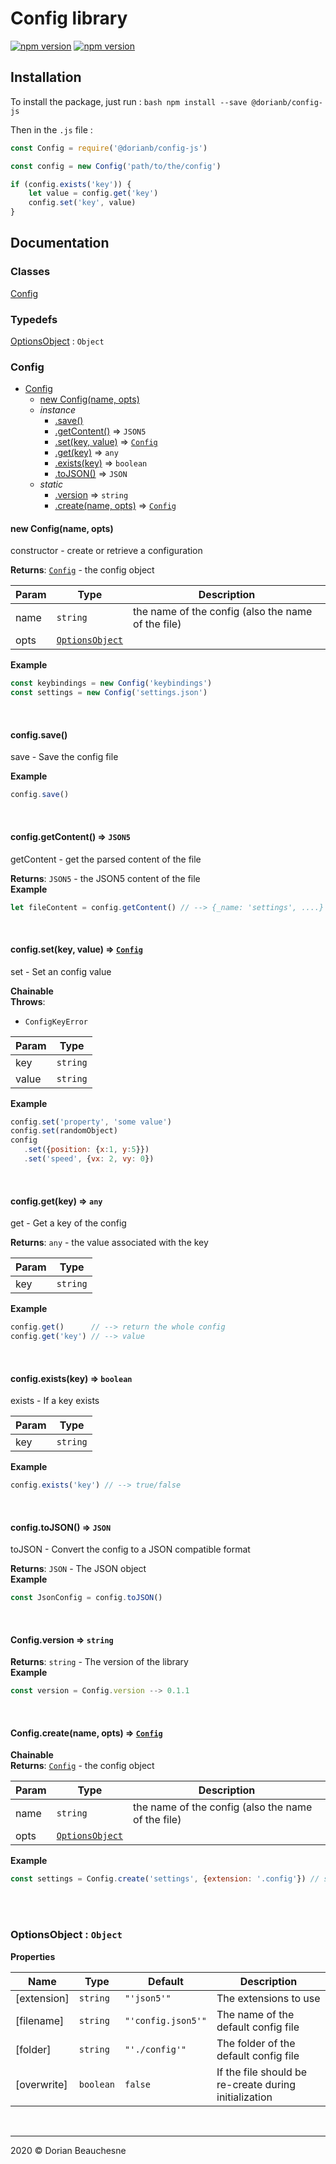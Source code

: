 # Config library

[![npm version](https://badge.fury.io/js/%40dorianb%2Fconfig-js.svg)](https://badge.fury.io/js/%40dorianb%2Fconfig-js)
[![npm version](https://badgen.net/npm/dt/@dorianb/config-js)](https://www.npmjs.com/package/@dorianb/config-js)

## Installation
To install the package, just run :
`bash npm install --save @dorianb/config-js`

Then in the `.js` file :
```js
const Config = require('@dorianb/config-js')

const config = new Config('path/to/the/config')

if (config.exists('key')) {
    let value = config.get('key')
    config.set('key', value)
}
```

## Documentation

### Classes

<dl>
<dt><a href="#Config">Config</a></dt>
<dd></dd>
</dl>

### Typedefs

<dl>
<dt><a href="#OptionsObject">OptionsObject</a> : <code>Object</code></dt>
<dd></dd>
</dl>

<a name="Config"></a>

### Config
<!-- Empty to hide the `**Kind**` tag in documentation -->

* [Config](#Config)
    * [new Config(name, opts)](#new_Config_new)
    * _instance_
        * [.save()](#Config+save)
        * [.getContent()](#Config+getContent) ⇒ <code>JSON5</code>
        * [.set(key, value)](#Config+set) ⇒ [<code>Config</code>](#Config)
        * [.get(key)](#Config+get) ⇒ <code>any</code>
        * [.exists(key)](#Config+exists) ⇒ <code>boolean</code>
        * [.toJSON()](#Config+toJSON) ⇒ <code>JSON</code>
    * _static_
        * [.version](#Config.version) ⇒ <code>string</code>
        * [.create(name, opts)](#Config.create) ⇒ [<code>Config</code>](#Config)

<a name="new_Config_new"></a>

#### new Config(name, opts)
constructor - create or retrieve a configuration

<!-- Empty to hide the `**Kind**` tag in documentation -->
**Returns**: [<code>Config</code>](#Config) - the config object  

| Param | Type | Description |
| --- | --- | --- |
| name | <code>string</code> | the name of the config (also the name of the file) |
| opts | [<code>OptionsObject</code>](#OptionsObject) |  |

**Example**  
```js
const keybindings = new Config('keybindings')
const settings = new Config('settings.json')
```
<br />
<a name="Config+save"></a>

#### config.save()
save - Save the config file

<!-- Empty to hide the `**Kind**` tag in documentation -->
**Example**  
```js
config.save()
```
<br />
<a name="Config+getContent"></a>

#### config.getContent() ⇒ <code>JSON5</code>
getContent - get the parsed content of the file

<!-- Empty to hide the `**Kind**` tag in documentation -->
**Returns**: <code>JSON5</code> - the JSON5 content of the file  
**Example**  
```js
let fileContent = config.getContent() // --> {_name: 'settings', ....}
```
<br />
<a name="Config+set"></a>

#### config.set(key, value) ⇒ [<code>Config</code>](#Config)
set - Set an config value

<!-- Empty to hide the `**Kind**` tag in documentation -->
**Chainable**  
**Throws**:

- <code>ConfigKeyError</code> 


| Param | Type |
| --- | --- |
| key | <code>string</code> | 
| value | <code>string</code> | 

**Example**  
```js
config.set('property', 'some value')
config.set(randomObject)
config
   .set({position: {x:1, y:5}})
   .set('speed', {vx: 2, vy: 0})
```
<br />
<a name="Config+get"></a>

#### config.get(key) ⇒ <code>any</code>
get - Get a key of the config

<!-- Empty to hide the `**Kind**` tag in documentation -->
**Returns**: <code>any</code> - the value associated with the key  

| Param | Type |
| --- | --- |
| key | <code>string</code> | 

**Example**  
```js
config.get()      // --> return the whole config
config.get('key') // --> value
```
<br />
<a name="Config+exists"></a>

#### config.exists(key) ⇒ <code>boolean</code>
exists - If a key exists

<!-- Empty to hide the `**Kind**` tag in documentation -->

| Param | Type |
| --- | --- |
| key | <code>string</code> | 

**Example**  
```js
config.exists('key') // --> true/false
```
<br />
<a name="Config+toJSON"></a>

#### config.toJSON() ⇒ <code>JSON</code>
toJSON - Convert the config to a JSON compatible format

<!-- Empty to hide the `**Kind**` tag in documentation -->
**Returns**: <code>JSON</code> - The JSON object  
**Example**  
```js
const JsonConfig = config.toJSON()
```
<br />
<a name="Config.version"></a>

#### Config.version ⇒ <code>string</code>
<!-- Empty to hide the `**Kind**` tag in documentation -->
**Returns**: <code>string</code> - The version of the library  
**Example**  
```js
const version = Config.version --> 0.1.1
```
<br />
<a name="Config.create"></a>

#### Config.create(name, opts) ⇒ [<code>Config</code>](#Config)
<!-- Empty to hide the `**Kind**` tag in documentation -->
**Chainable**  
**Returns**: [<code>Config</code>](#Config) - the config object  

| Param | Type | Description |
| --- | --- | --- |
| name | <code>string</code> | the name of the config (also the name of the file) |
| opts | [<code>OptionsObject</code>](#OptionsObject) |  |

**Example**  
```js
const settings = Config.create('settings', {extension: '.config'}) // same as `new Config(...)`
```
<br />
<br />
<a name="OptionsObject"></a>

### OptionsObject : <code>Object</code>
<!-- Empty to hide the `**Kind**` tag in documentation -->
**Properties**

| Name | Type | Default | Description |
| --- | --- | --- | --- |
| [extension] | <code>string</code> | <code>&quot;&#x27;json5&#x27;&quot;</code> | The extensions to use |
| [filename] | <code>string</code> | <code>&quot;&#x27;config.json5&#x27;&quot;</code> | The name of the default config file |
| [folder] | <code>string</code> | <code>&quot;&#x27;./config&#x27;&quot;</code> | The folder of the default config file |
| [overwrite] | <code>boolean</code> | <code>false</code> | If the file should be re-create during initialization |

<br />

* * *

2020 &copy; Dorian Beauchesne
